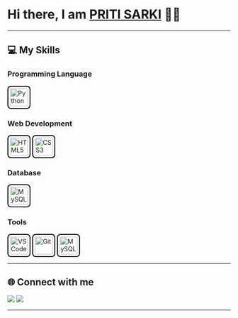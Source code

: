 <!-- Profile Banner / Intro -->
<h1>Hi there, I am <a href="#">PRITI SARKI</a> 👨‍💻</h1>

---

## 💻 My Skills

### Programming Language
<p>
  <img src="https://cdn.jsdelivr.net/gh/devicons/devicon/icons/python/python-original.svg" alt="Python" width="40" height="40" style="border: 2px solid #000000; border-radius: 8px; padding: 4px;"/>
</p>

### Web Development
<p>
  <img src="https://cdn.jsdelivr.net/gh/devicons/devicon/icons/html5/html5-original.svg" alt="HTML5" width="40" height="40" style="border: 2px solid #000000; border-radius: 8px; padding: 4px;"/>
  <img src="https://cdn.jsdelivr.net/gh/devicons/devicon/icons/css3/css3-original.svg" alt="CSS3" width="40" height="40" style="border: 2px solid #000000; border-radius: 8px; padding: 4px;"/>
</p>

### Database
<p>
  <img src="https://cdn.jsdelivr.net/gh/devicons/devicon/icons/mysql/mysql-original.svg" alt="MySQL" width="40" height="40" style="border: 2px solid #000000; border-radius: 8px; padding: 4px;"/>
</p>

### Tools
<p>
  <img src="https://cdn.jsdelivr.net/gh/devicons/devicon/icons/vscode/vscode-original.svg" alt="VS Code" width="40" height="40" style="border: 2px solid #000000; border-radius: 8px; padding: 4px;"/>
  <img src="https://cdn.jsdelivr.net/gh/devicons/devicon/icons/git/git-original.svg" alt="Git" width="40" height="40" style="border: 2px solid #000000; border-radius: 8px; padding: 4px;"/>
  <img src="https://cdn.jsdelivr.net/gh/devicons/devicon/icons/mysql/mysql-original.svg" alt="MySQL Workbench" width="40" height="40" style="border: 2px solid #000000; border-radius: 8px; padding: 4px;"/>
  
</p>

---

## 🌐 Connect with me
<p>
  <a href="https://github.com/pritii702"><img src="https://img.shields.io/badge/GitHub-181717?style=flat-square&logo=github&logoColor=white"/></a>
  <a href="https://linkedin.com/in/pritisarki"><img src="https://img.shields.io/badge/LinkedIn-0A66C2?style=flat-square&logo=linkedin&logoColor=white"/></a>
</p>

---
